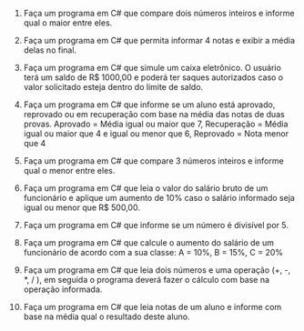 1. Faça um programa em C# que compare dois números inteiros e informe qual o maior entre eles.

2. Faça um programa em C# que permita informar 4 notas e exibir a média delas no final.

3. Faça um programa em C# que simule um caixa eletrônico. O usuário terá um saldo de R$ 1000,00 e poderá ter saques autorizados caso o valor solicitado esteja dentro do limite de saldo.

4. Faça um programa em C# que informe se um aluno está aprovado, reprovado ou em recuperação com base na média das notas de duas provas. Aprovado = Média igual ou maior que 7, Recuperação = Média igual ou maior que 4 e igual ou menor que 6, Reprovado = Nota menor que 4

8. Faça um programa em C# que compare 3 números inteiros e informe qual o menor entre eles.

9. Faça um programa em C# que leia o valor do salário bruto de um funcionário e aplique um aumento de 10% caso o salário informado seja igual ou menor que R$ 500,00.

10. Faça um programa em C# que informe se um número é divisível por 5.

11. Faça um programa em C# que calcule o aumento do salário de um funcionário de acordo com a sua classe: A = 10%, B = 15%, C = 20%

15. Faça um programa em C# que leia dois números e uma operação (+, -, *, / ), em seguida o programa deverá fazer o cálculo com base na operação informada.

16. Faça um programa em C# que leia notas de um aluno e informe com base na média qual o resultado deste aluno.
